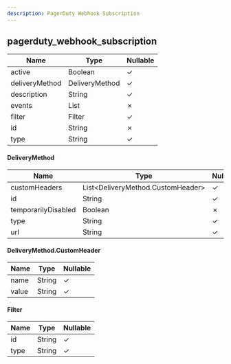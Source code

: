 ```yaml
---
description: PagerDuty Webhook Subscription
---
```

pagerduty_webhook_subscription
------------------------------

| **Name**       | **Type**       | **Nullable** |
| -------------- | -------------- | ------------ |
| active         | Boolean        | &check;      |
| deliveryMethod | DeliveryMethod | &check;      |
| description    | String         | &check;      |
| events         | List<String>   | &cross;      |
| filter         | Filter         | &check;      |
| id             | String         | &cross;      |
| type           | String         | &check;      |

#### DeliveryMethod
| **Name**            | **Type**                          | **Nullable** |
| ------------------- | --------------------------------- | ------------ |
| customHeaders       | List<DeliveryMethod.CustomHeader> | &check;      |
| id                  | String                            | &check;      |
| temporarilyDisabled | Boolean                           | &cross;      |
| type                | String                            | &check;      |
| url                 | String                            | &check;      |

#### DeliveryMethod.CustomHeader
| **Name** | **Type** | **Nullable** |
| -------- | -------- | ------------ |
| name     | String   | &check;      |
| value    | String   | &check;      |

#### Filter
| **Name** | **Type** | **Nullable** |
| -------- | -------- | ------------ |
| id       | String   | &check;      |
| type     | String   | &check;      |
